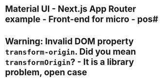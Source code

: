 # Material UI - Next.js App Router example  - Front-end for micro - pos#


#  Warning: Invalid DOM property `transform-origin`. Did you mean `transformOrigin`? - It is a library problem, open case

